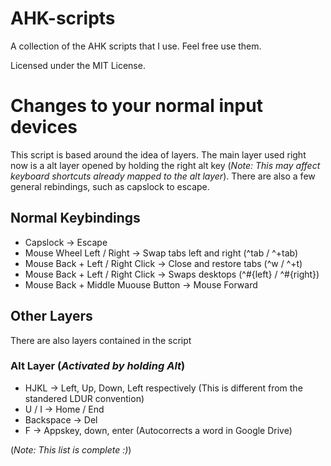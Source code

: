# AHK-scripts
A collection of the AHK scripts that I use. Feel free use them.

Licensed under the MIT License.

# Changes to your normal input devices
This script is based around the idea of layers. The main layer used right now is a alt layer opened by holding the right alt key (*Note: This may affect keyboard shortcuts already mapped to the alt layer*). There are also a few general rebindings, such as capslock to escape.

## Normal Keybindings
* Capslock -> Escape
* Mouse Wheel Left / Right -> Swap tabs left and right (^tab / ^+tab)
* Mouse Back + Left / Right Click -> Close and restore tabs (^w / ^+t)
* Mouse Back + Left / Right Click -> Swaps desktops (^#{left} / ^#{right})
* Mouse Back + Middle Muouse Button -> Mouse Forward

## Other Layers
There are also layers contained in the script

### Alt Layer (*Activated by holding Alt*)
* HJKL -> Left, Up, Down, Left respectively (This is different from the standered LDUR convention)
* U / I -> Home / End
* Backspace -> Del
* F -> Appskey, down, enter (Autocorrects a word in Google Drive)

(*Note: This list is complete :)*)
